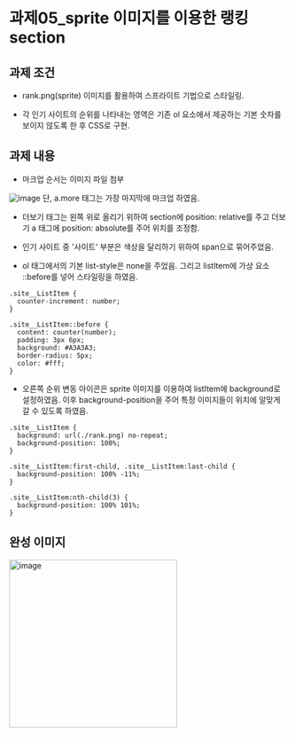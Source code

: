 # 과제05_sprite 이미지를 이용한 랭킹 section

## 과제 조건
- rank.png(sprite) 이미지를 활용하여 스프라이트 기법으로 스타일링.
  
- 각 인기 사이트의 순위를 나타내는 영역은 기존 ol 요소에서 제공하는 기본 숫자를 보이지 않도록 한 후 CSS로 구현.


## 과제 내용

- 마크업 순서는 이미지 파일 첨부

![image](https://github.com/Sirori/home-work/assets/116864776/bbcd8520-c962-470f-b43a-b6a5f6210015)
단, a.more 태그는 가장 마지막에 마크업 하였음.

- 더보기 태그는 왼쪽 위로 올리기 위하여 section에 position: relative를 주고 더보기 a 태그에 position: absolute를 주어 위치를 조정함.

- 인기 사이트 중 '사이트' 부분은 색상을 달리하기 위하여 span으로 묶어주었음.

- ol 태그에서의 기본 list-style은 none을 주었음. 그리고 listItem에 가상 요소 ::before를 넣어 스타일링을 하였음.

```
.site__ListItem {
  counter-increment: number;
}

.site__ListItem::before {
  content: counter(number);
  padding: 3px 6px;
  background: #A3A3A3;
  border-radius: 5px;
  color: #fff;
}
```

- 오른쪽 순위 변동 아이콘은 sprite 이미지를 이용하여 listItem에 background로 설정하였음. 이후 background-position을 주어 특정 이미지들이 위치에 알맞게 갈 수 있도록 하였음.

```
.site__ListItem {
  background: url(./rank.png) no-repeat;
  background-position: 100%;
}

.site__ListItem:first-child, .site__ListItem:last-child {
  background-position: 100% -11%;
}

.site__ListItem:nth-child(3) {
  background-position: 100% 101%;
}
```



## 완성 이미지

<img width="303" alt="image" src="https://github.com/Sirori/home-work/assets/116864776/e1a7725b-1d3b-4d66-a5d7-c027432543fb">

